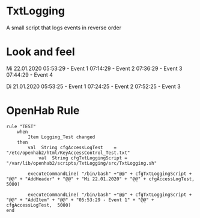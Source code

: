 # TxtLogging
A small script that logs events in reverse order

# Look and feel
Mi 22.01.2020
05:53:29 - Event 1
07:14:29 - Event 2
07:36:29 - Event 3
07:44:29 - Event 4

Di 21.01.2020
05:53:25 - Event 1
07:24:25 - Event 2
07:52:25 - Event 3

# OpenHab Rule
```
rule "TEST"
	when
		Item Logging_Test changed
	then
		val  String cfgAccessLogTest	= "/etc/openhab2/html/KeyAccessControl_Test.txt"
    		val  String cfgTxtLoggingScript	= "/var/lib/openhab2/scripts/TxtLogging/src/TxtLogging.sh"

		executeCommandLine( "/bin/bash" +"@@" + cfgTxtLoggingScript + "@@" + "AddHeader" + "@@" + "Mi 22.01.2020" + "@@" + cfgAccessLogTest,  5000)

		executeCommandLine( "/bin/bash" +"@@" + cfgTxtLoggingScript + "@@" + "AddItem" + "@@" + "05:53:29 - Event 1" + "@@" + cfgAccessLogTest,  5000)
end
```
